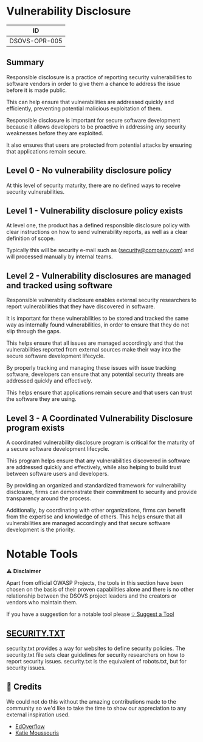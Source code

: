 # Vulnerability Disclosure

| ID            |
| ------------- |
| DSOVS-OPR-005 |

## Summary

Responsible disclosure is a practice of reporting security vulnerabilities to software vendors in order to give them a chance to address the issue before it is made public. 

This can help ensure that vulnerabilities are addressed quickly and efficiently, preventing potential malicious exploitation of them. 

Responsible disclosure is important for secure software development because it allows developers to be proactive in addressing any security weaknesses before they are exploited. 

It also ensures that users are protected from potential attacks by ensuring that applications remain secure.

## Level 0 - No vulnerability disclosure policy

At this level of security maturity, there are no defined ways to receive security vulnerabilities.

## Level 1 - Vulnerability disclosure policy exists

At level one, the product has a defined responsible disclosure policy with clear instructions on how to send vulnerability reports, as well as a clear definition of scope. 

Typically this will be security e-mail such as (security@company.com) and will processed manually by internal teams.

## Level 2 - Vulnerability disclosures are managed and tracked using software

Responsible vulnerabity disclosure enables external security researchers to report vulnerabilities that they have discovered in software. 

It is important for these vulnerabilities to be stored and tracked the same way as internally found vulnerabilities, in order to ensure that they do not slip through the gaps. 

This helps ensure that all issues are managed accordingly and that the vulnerabilities reported from external sources make their way into the secure software development lifecycle. 

By properly tracking and managing these issues with issue tracking software, developers can ensure that any potential security threats are addressed quickly and effectively. 

This helps ensure that applications remain secure and that users can trust the software they are using.

## Level 3 - A Coordinated Vulnerability Disclosure program exists

A coordinated vulnerability disclosure program is critical for the maturity of a secure software development lifecycle.

This program helps ensure that any vulnerabilities discovered in software are addressed quickly and effectively, while also helping to build trust between software users and developers. 

By providing an organized and standardized framework for vulnerability disclosure, firms can demonstrate their commitment to security and provide transparency around the process. 

Additionally, by coordinating with other organizations, firms can benefit from the expertise and knowledge of others. This helps ensure that all vulnerabilities are managed accordingly and that secure software development is the priority.

# Notable Tools 

⚠️ **Disclaimer**

Apart from official OWASP Projects, the tools in this section have been chosen on the basis of their proven capabilities alone and there is no other relationship between the DSOVS project leaders and the creators or vendors who maintain them. 

If you have a suggestion for a notable tool please [💡 Suggest a Tool](https://github.com/OWASP/www-project-devsecops-verification-standard/discussions/categories/ideas) 

## [SECURITY.TXT](https://github.com/securitytxt/security-txt)

security.txt provides a way for websites to define security policies. The security.txt file sets clear guidelines for security researchers on how to report security issues. security.txt is the equivalent of robots.txt, but for security issues.


## 🙏 Credits

We could not do this without the amazing contributions made to the community so we'd like to take the time to show our appreciation to any external inspiration used. 

* [EdOverflow](https://github.com/EdOverflow)
* [Katie Moussouris](https://twitter.com/k8em0)